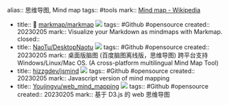 alias:: 思维导图, Mind map
tags:: #tools
mark:: [Mind map - Wikipedia](https://en.wikipedia.org/wiki/Mind_map)

  - title:: 🌟 [markmap/markmap](https://github.com/markmap/markmap) ![](https://img.shields.io/github/stars/markmap/markmap) 
    tags:: #Github #opensource 
    created:: 20230205
    mark:: Visualize your Markdown as mindmaps with Markmap.
    closed::
  - title:: [NaoTu/DesktopNaotu](https://github.com/NaoTu/DesktopNaotu) ![](https://img.shields.io/github/stars/NaoTu/DesktopNaotu) 
    tags:: #Github #opensource
    created:: 20230205
    mark:: 桌面版脑图 (百度脑图离线版，思维导图) 跨平台支持 Windows/Linux/Mac OS. (A cross-platform multilingual Mind Map Tool)
  - title:: [hizzgdev/jsmind](https://github.com/hizzgdev/jsmind) ![](https://img.shields.io/github/stars/hizzgdev/jsmind) 
    tags:: #Github #opensource
    created:: 20230205
    mark:: Javascript version of mind mapping
  - title:: [Youjingyu/web_mind_mapping](https://github.com/Youjingyu/web_mind_mapping) ![](https://img.shields.io/github/stars/Youjingyu/web_mind_mapping) 
    tags:: #Github #opensource
    created:: 20230205
    mark:: 基于 D3.js 的 web 思维导图